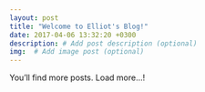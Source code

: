 ```yaml
---
layout: post
title: "Welcome to Elliot's Blog!"
date: 2017-04-06 13:32:20 +0300
description: # Add post description (optional)
img:  # Add image post (optional)
---
```

You’ll find more posts. Load more...!
